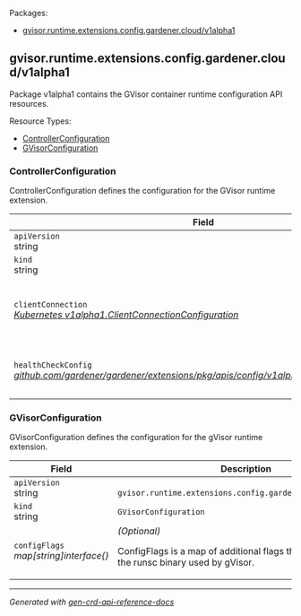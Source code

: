<p>Packages:</p>
<ul>
<li>
<a href="#gvisor.runtime.extensions.config.gardener.cloud%2fv1alpha1">gvisor.runtime.extensions.config.gardener.cloud/v1alpha1</a>
</li>
</ul>
<h2 id="gvisor.runtime.extensions.config.gardener.cloud/v1alpha1">gvisor.runtime.extensions.config.gardener.cloud/v1alpha1</h2>
<p>
<p>Package v1alpha1 contains the GVisor container runtime configuration API resources.</p>
</p>
Resource Types:
<ul><li>
<a href="#gvisor.runtime.extensions.config.gardener.cloud/v1alpha1.ControllerConfiguration">ControllerConfiguration</a>
</li><li>
<a href="#gvisor.runtime.extensions.config.gardener.cloud/v1alpha1.GVisorConfiguration">GVisorConfiguration</a>
</li></ul>
<h3 id="gvisor.runtime.extensions.config.gardener.cloud/v1alpha1.ControllerConfiguration">ControllerConfiguration
</h3>
<p>
<p>ControllerConfiguration defines the configuration for the GVisor runtime extension.</p>
</p>
<table>
<thead>
<tr>
<th>Field</th>
<th>Description</th>
</tr>
</thead>
<tbody>
<tr>
<td>
<code>apiVersion</code></br>
string</td>
<td>
<code>
gvisor.runtime.extensions.config.gardener.cloud/v1alpha1
</code>
</td>
</tr>
<tr>
<td>
<code>kind</code></br>
string
</td>
<td><code>ControllerConfiguration</code></td>
</tr>
<tr>
<td>
<code>clientConnection</code></br>
<em>
<a href="https://godoc.org/k8s.io/component-base/config/v1alpha1#ClientConnectionConfiguration">
Kubernetes v1alpha1.ClientConnectionConfiguration
</a>
</em>
</td>
<td>
<em>(Optional)</em>
<p>ClientConnection specifies the kubeconfig file and client connection
settings for the proxy server to use when communicating with the apiserver.</p>
</td>
</tr>
<tr>
<td>
<code>healthCheckConfig</code></br>
<em>
<a href="https://github.com/gardener/gardener/extensions/pkg/apis/config">
github.com/gardener/gardener/extensions/pkg/apis/config/v1alpha1.HealthCheckConfig
</a>
</em>
</td>
<td>
<em>(Optional)</em>
<p>HealthCheckConfig is the config for the health check controller</p>
</td>
</tr>
</tbody>
</table>
<h3 id="gvisor.runtime.extensions.config.gardener.cloud/v1alpha1.GVisorConfiguration">GVisorConfiguration
</h3>
<p>
<p>GVisorConfiguration defines the configuration for the gVisor runtime extension.</p>
</p>
<table>
<thead>
<tr>
<th>Field</th>
<th>Description</th>
</tr>
</thead>
<tbody>
<tr>
<td>
<code>apiVersion</code></br>
string</td>
<td>
<code>
gvisor.runtime.extensions.config.gardener.cloud/v1alpha1
</code>
</td>
</tr>
<tr>
<td>
<code>kind</code></br>
string
</td>
<td><code>GVisorConfiguration</code></td>
</tr>
<tr>
<td>
<code>configFlags</code></br>
<em>
map[string]interface{}
</em>
</td>
<td>
<em>(Optional)</em>
<p>ConfigFlags is a map of additional flags that are passed to the runsc binary used by gVisor.</p>
</td>
</tr>
</tbody>
</table>
<hr/>
<p><em>
Generated with <a href="https://github.com/ahmetb/gen-crd-api-reference-docs">gen-crd-api-reference-docs</a>
</em></p>
